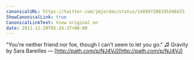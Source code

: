 ```yaml
---
canonicalURL: https://twitter.com/jmjordan/status/148997208195346433
ShowCanonicalLink: true
CanonicalLinkText: View original on
date: 2011-12-20T05:24:37+00:00
---
```

"You're neither friend nor foe, though I can't seem to let you go." ♫ Gravity by Sara Bareilles — [http://path.com/p/NJ4VJ](http://path.com/p/NJ4VJ)